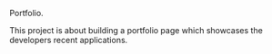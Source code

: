 Portfolio.

This project is about building a portfolio page which showcases the developers recent applications.
